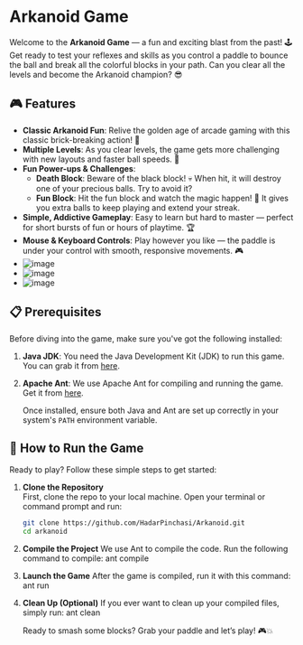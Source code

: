 # Arkanoid Game

Welcome to the **Arkanoid Game** — a fun and exciting blast from the past! 🕹️ Get ready to test your reflexes and skills as you control a paddle to bounce the ball and break all the colorful blocks in your path. Can you clear all the levels and become the Arkanoid champion? 😎

## 🎮 Features
- **Classic Arkanoid Fun**: Relive the golden age of arcade gaming with this classic brick-breaking action! 🚀
- **Multiple Levels**: As you clear levels, the game gets more challenging with new layouts and faster ball speeds. 🌟
- **Fun Power-ups & Challenges**:
  - **Death Block**: Beware of the black block! 💀 When hit, it will destroy one of your precious balls. Try to avoid it?
  - **Fun Block**: Hit the fun block and watch the magic happen! 🎉 It gives you extra balls to keep playing and extend your streak.
- **Simple, Addictive Gameplay**: Easy to learn but hard to master — perfect for short bursts of fun or hours of playtime. 🏆
- **Mouse & Keyboard Controls**: Play however you like — the paddle is under your control with smooth, responsive movements. 🎮
-  ![image](https://github.com/user-attachments/assets/d2c6f032-e6f2-4c53-a415-a751c75c2843)
- ![image](https://github.com/user-attachments/assets/2f130226-be03-4937-9b59-d751e5e12906)
-  ![image](https://github.com/user-attachments/assets/cb69ee79-e6a0-4fb6-9b11-20f57cb6cc42)


## 📋 Prerequisites

Before diving into the game, make sure you've got the following installed:

1. **Java JDK**: You need the Java Development Kit (JDK) to run this game. You can grab it from [here](https://www.oracle.com/java/technologies/javase-jdk11-downloads.html).
   
2. **Apache Ant**: We use Apache Ant for compiling and running the game. Get it from [here](https://ant.apache.org/bindownload.cgi).

   Once installed, ensure both Java and Ant are set up correctly in your system's `PATH` environment variable.

## 🚀 How to Run the Game

Ready to play? Follow these simple steps to get started:

1. **Clone the Repository**  
   First, clone the repo to your local machine. Open your terminal or command prompt and run:
   ```bash
   git clone https://github.com/HadarPinchasi/Arkanoid.git
   cd arkanoid
2. **Compile the Project**
   We use Ant to compile the code. Run the following command to compile:
   ant compile
3. **Launch the Game**
   After the game is compiled, run it with this command:
   ant run
4. **Clean Up (Optional)**
   If you ever want to clean up your compiled files, simply run:
   ant clean


   Ready to smash some blocks? Grab your paddle and let’s play! 🎮💥


   


